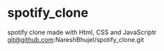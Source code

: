 # spotify_clone
spotify clone made with Html, CSS and JavaScriptr
git@github.com:NareshBhujel/spotify_clone.git
